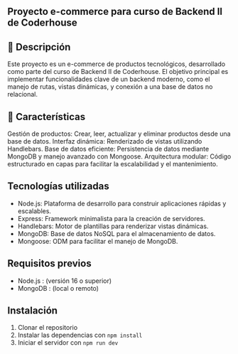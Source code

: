 ## Proyecto e-commerce para curso de Backend II de Coderhouse

## 📖 Descripción

Este proyecto es un e-commerce de productos tecnológicos, desarrollado como parte del curso de Backend II de Coderhouse.
El objetivo principal es implementar funcionalidades clave de un backend moderno, como el manejo de rutas, vistas dinámicas, y conexión a una base de datos no relacional.

## 🚀 Características
Gestión de productos: Crear, leer, actualizar y eliminar productos desde una base de datos.
Interfaz dinámica: Renderizado de vistas utilizando Handlebars.
Base de datos eficiente: Persistencia de datos mediante MongoDB y manejo avanzado con Mongoose.
Arquitectura modular: Código estructurado en capas para facilitar la escalabilidad y el mantenimiento.


## Tecnologías utilizadas

- Node.js: Plataforma de desarrollo para construir aplicaciones rápidas y escalables.
- Express: Framework minimalista para la creación de servidores.
- Handlebars: Motor de plantillas para renderizar vistas dinámicas.
- MongoDB: Base de datos NoSQL para el almacenamiento de datos.
- Mongoose: ODM para facilitar el manejo de MongoDB.

## Requisitos previos

- Node.js : (versión 16 o superior)
- MongoDB : (local o remoto)

## Instalación

1. Clonar el repositorio
2. Instalar las dependencias con `npm install`
3. Iniciar el servidor con `npm run dev`
